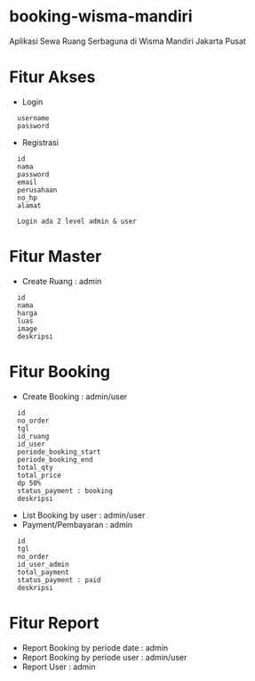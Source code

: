 # booking-wisma-mandiri
Aplikasi Sewa Ruang Serbaguna di Wisma Mandiri Jakarta Pusat

# Fitur Akses
* Login
```
  username
  password
```
* Registrasi
```
  id
  nama
  password
  email
  perusahaan
  no_hp
  alamat
```

```
  Login ada 2 level admin & user
```
# Fitur Master
* Create Ruang : admin
```
  id
  nama
  harga
  luas
  image
  deskripsi
```

# Fitur Booking
* Create Booking : admin/user
```
  id
  no_order
  tgl
  id_ruang
  id_user
  periode_booking_start
  periode_booking_end
  total_qty
  total_price
  dp 50%
  status_payment : booking
  deskripsi
```
* List Booking by user : admin/user
* Payment/Pembayaran : admin
```
  id
  tgl
  no_order
  id_user_admin
  total_payment
  status_payment : paid
  deskripsi
```

# Fitur Report
* Report Booking by periode date : admin
* Report Booking by periode user : admin/user
* Report User : admin
